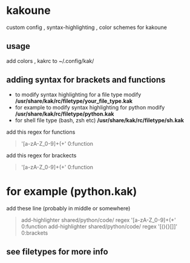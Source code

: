 # kakoune
custom config , syntax-highlighting , color schemes for kakoune

## usage
add colors , kakrc to ~/.config/kak/

## adding syntax for brackets and functions
 - to modify syntax highlighting for a file type modify **/usr/share/kak/rc/filetype/your_file_type.kak**
 - for example to modify syntax highlighting for python modify **/usr/share/kak/rc/filetype/python.kak**
 - for shell file type (bash, zsh etc) **/usr/share/kak/rc/filetype/sh.kak**  

add this regex for functions
> '[a-zA-Z_0-9]+\(+' 0:function

add this regex for brackects
> '[a-zA-Z_0-9]+\(+' 0:function

# for example (python.kak)
add these line (probably in middle or somewhere)


> add-highlighter shared/python/code/ regex '[a-zA-Z_0-9]+\(+' 0:function
> add-highlighter shared/python/code/ regex '[(){}\[\]]' 0:brackets

## see filetypes for more info
